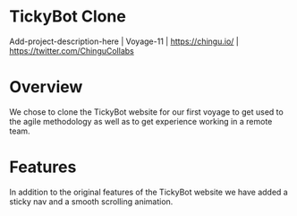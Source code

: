 # TickyBot Clone
Add-project-description-here | Voyage-11 | https://chingu.io/ | https://twitter.com/ChinguCollabs

# Overview
We chose to clone the TickyBot website for our first voyage to get used to the agile methodology as well as to get experience working in a remote team.

# Features
In addition to the original features of the TickyBot website we have added a sticky nav and a smooth scrolling animation.
